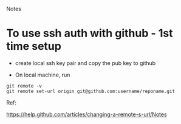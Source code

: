 Notes

# To use ssh auth with github - 1st time setup

* create local ssh key pair and copy the pub key to github

* On local machine, run 


```
git remote -v
git remote set-url origin git@github.com:username/reponame.git
```

Ref: 

https://help.github.com/articles/changing-a-remote-s-url/Notes





